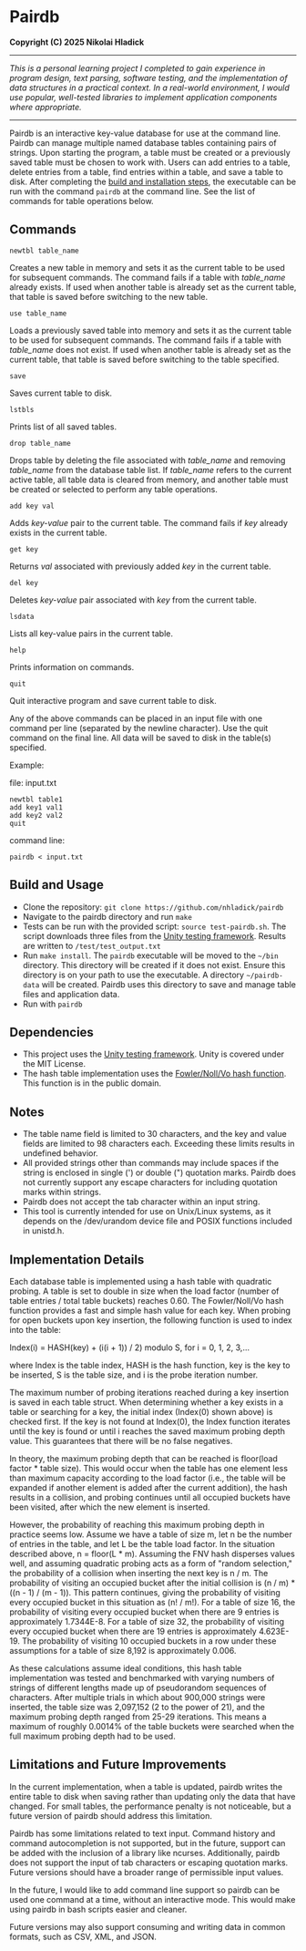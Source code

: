# Pairdb
**Copyright (C) 2025 Nikolai Hladick**

---

*This is a personal learning project I completed to gain experience in program design, text parsing, software testing, and the implementation of data structures in a practical context. In a real-world environment, I would use popular, well-tested libraries to implement application components where appropriate.* 

---

Pairdb is an interactive key-value database for use at the command line. Pairdb can manage multiple named database tables containing pairs of strings. Upon starting the program, a table must be created or a previously saved table must be chosen to work with. Users can add entries to a table, delete entries from a table, find entries within a table, and save a table to disk. After completing the [build and installation steps](#build-and-usage), the executable can be run with the command `pairdb` at the command line. See the list of commands for table operations below.

## Commands

`newtbl table_name`

Creates a new table in memory and sets it as the current table to be used for subsequent commands. The command fails if a table with *table_name* already exists. If used when another table is already set as the current table, that table is saved before switching to the new table.

`use table_name`

Loads a previously saved table into memory and sets it as the current table to be used for subsequent commands. The command fails if a table with *table_name* does not exist. If used when another table is already set as the current table, that table is saved before switching to the table specified.

`save`

Saves current table to disk.

`lstbls`

Prints list of all saved tables.

`drop table_name`

Drops table by deleting the file associated with *table_name* and removing *table_name* from the database table list. If *table_name* refers to the current active table, all table data is cleared from memory, and another table must be created or selected to perform any table operations.

`add key val`

Adds *key-value* pair to the current table. The command fails if *key* already exists in the current table.

`get key`

Returns *val* associated with previously added *key* in the current table.

`del key`

Deletes *key-value* pair associated with *key* from the current table.

`lsdata`

Lists all key-value pairs in the current table.

`help`

Prints information on commands.

`quit`

Quit interactive program and save current table to disk.


Any of the above commands can be placed in an input file with one command per line (separated by the newline character). Use the quit command on the final line. All data will be saved to disk in the table(s) specified.

Example:

file: input.txt

    newtbl table1
    add key1 val1
    add key2 val2
    quit

command line:

    pairdb < input.txt

## Build and Usage
* Clone the repository: `git clone https://github.com/nhladick/pairdb`
* Navigate to the pairdb directory and run `make`
* Tests can be run with the provided script: `source test-pairdb.sh`. The script downloads three files from the [Unity testing framework](https://github.com/ThrowTheSwitch/Unity). Results are written to `/test/test_output.txt`
* Run `make install`. The `pairdb` executable will be moved to the `~/bin` directory. This directory will be created if it does not exist. Ensure this directory is on your path to use the executable. A directory `~/pairdb-data` will be created. Pairdb uses this directory to save and manage table files and application data.
* Run with `pairdb`

## Dependencies
* This project uses the [Unity testing framework](https://github.com/ThrowTheSwitch/Unity). Unity is covered under the MIT License.
* The hash table implementation uses the [Fowler/Noll/Vo hash function](https://github.com/lcn2/fnv/blob/master/hash_32a.c). This function is in the public domain.

## Notes
* The table name field is limited to 30 characters, and the key and value fields are limited to 98 characters each. Exceeding these limits results in undefined behavior.
* All provided strings other than commands may include spaces if the string is enclosed in single (') or double (") quotation marks. Pairdb does not currently support any escape characters for including quotation marks within strings.
* Pairdb does not accept the tab character within an input string.
* This tool is currently intended for use on Unix/Linux systems, as it depends on the /dev/urandom device file and POSIX functions included in unistd.h.

## Implementation Details
Each database table is implemented using a hash table with quadratic probing. A table is set to double in size when the load factor (number of table entries / total table buckets) reaches 0.60. The Fowler/Noll/Vo hash function provides a fast and simple hash value for each key. When probing for open buckets upon key insertion, the following function is used to index into the table:

Index(i) = HASH(key) + (i(i + 1)) / 2) modulo S, for i = 0, 1, 2, 3,...

where Index is the table index, HASH is the hash function, key is the key to be inserted, S is the table size, and i is the probe iteration number.

The maximum number of probing iterations reached during a key insertion is saved in each table struct. When determining whether a key exists in a table or searching for a key, the initial index (Index(0) shown above) is checked first. If the key is not found at Index(0), the Index function iterates until the key is found or until i reaches the saved maximum probing depth value. This guarantees that there will be no false negatives.

In theory, the maximum probing depth that can be reached is floor(load factor * table size). This would occur when the table has one element less than maximum capacity according to the load factor (i.e., the table will be expanded if another element is added after the current addition), the hash results in a collision, and probing continues until all occupied buckets have been visited, after which the new element is inserted.

However, the probability of reaching this maximum probing depth in practice seems low. Assume we have a table of size m, let n be the number of entries in the table, and let L be the table load factor. In the situation described above, n = floor(L * m). Assuming the FNV hash disperses values well, and assuming quadratic probing acts as a form of "random selection," the probability of a collision when inserting the next key is n / m. The probability of visiting an occupied bucket after the initial collision is (n / m) * ((n - 1) / (m - 1)). This pattern continues, giving the probability of visiting every occupied bucket in this situation as (n! / m!). For a table of size 16, the probability of visiting every occupied bucket when there are 9 entries is approximately 1.7344E-8. For a table of size 32, the probability of visiting every occupied bucket when there are 19 entries is approximately 4.623E-19. The probability of visiting 10 occupied buckets in a row under these assumptions for a table of size 8,192 is approximately 0.006.

As these calculations assume ideal conditions, this hash table implementation was tested and benchmarked with varying numbers of strings of different lengths made up of pseudorandom sequences of characters. After multiple trials in which about 900,000 strings were inserted, the table size was 2,097,152 (2 to the power of 21), and the maximum probing depth ranged from 25-29 iterations. This means a maximum of roughly 0.0014% of the table buckets were searched when the full maximum probing depth had to be used.

## Limitations and Future Improvements
In the current implementation, when a table is updated, pairdb writes the entire table to disk when saving rather than updating only the data that have changed. For small tables, the performance penalty is not noticeable, but a future version of pairdb should address this limitation.

Pairdb has some limitations related to text input. Command history and command autocompletion is not supported, but in the future, support can be added with the inclusion of a library like ncurses. Additionally, pairdb does not support the input of tab characters or escaping quotation marks. Future versions should have a broader range of permissible input values.

In the future, I would like to add command line support so pairdb can be used one command at a time, without an interactive mode. This would make using pairdb in bash scripts easier and cleaner.

Future versions may also support consuming and writing data in common formats, such as CSV, XML, and JSON.
